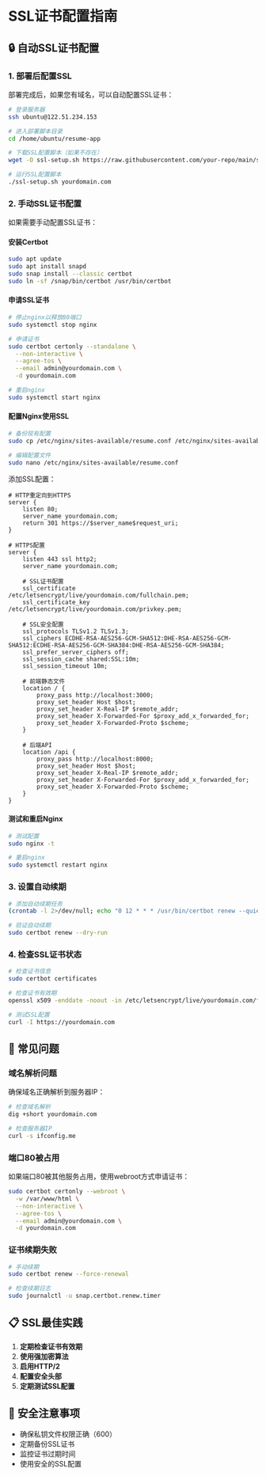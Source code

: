 # SSL证书配置指南

## 🔒 自动SSL证书配置

### 1. 部署后配置SSL

部署完成后，如果您有域名，可以自动配置SSL证书：

```bash
# 登录服务器
ssh ubuntu@122.51.234.153

# 进入部署脚本目录
cd /home/ubuntu/resume-app

# 下载SSL配置脚本（如果不存在）
wget -O ssl-setup.sh https://raw.githubusercontent.com/your-repo/main/ssl-setup.sh

# 运行SSL配置脚本
./ssl-setup.sh yourdomain.com
```

### 2. 手动SSL证书配置

如果需要手动配置SSL证书：

#### 安装Certbot
```bash
sudo apt update
sudo apt install snapd
sudo snap install --classic certbot
sudo ln -sf /snap/bin/certbot /usr/bin/certbot
```

#### 申请SSL证书
```bash
# 停止nginx以释放80端口
sudo systemctl stop nginx

# 申请证书
sudo certbot certonly --standalone \
  --non-interactive \
  --agree-tos \
  --email admin@yourdomain.com \
  -d yourdomain.com

# 重启nginx
sudo systemctl start nginx
```

#### 配置Nginx使用SSL
```bash
# 备份现有配置
sudo cp /etc/nginx/sites-available/resume.conf /etc/nginx/sites-available/resume.conf.backup

# 编辑配置文件
sudo nano /etc/nginx/sites-available/resume.conf
```

添加SSL配置：
```nginx
# HTTP重定向到HTTPS
server {
    listen 80;
    server_name yourdomain.com;
    return 301 https://$server_name$request_uri;
}

# HTTPS配置
server {
    listen 443 ssl http2;
    server_name yourdomain.com;
    
    # SSL证书配置
    ssl_certificate /etc/letsencrypt/live/yourdomain.com/fullchain.pem;
    ssl_certificate_key /etc/letsencrypt/live/yourdomain.com/privkey.pem;
    
    # SSL安全配置
    ssl_protocols TLSv1.2 TLSv1.3;
    ssl_ciphers ECDHE-RSA-AES256-GCM-SHA512:DHE-RSA-AES256-GCM-SHA512:ECDHE-RSA-AES256-GCM-SHA384:DHE-RSA-AES256-GCM-SHA384;
    ssl_prefer_server_ciphers off;
    ssl_session_cache shared:SSL:10m;
    ssl_session_timeout 10m;
    
    # 前端静态文件
    location / {
        proxy_pass http://localhost:3000;
        proxy_set_header Host $host;
        proxy_set_header X-Real-IP $remote_addr;
        proxy_set_header X-Forwarded-For $proxy_add_x_forwarded_for;
        proxy_set_header X-Forwarded-Proto $scheme;
    }
    
    # 后端API
    location /api {
        proxy_pass http://localhost:8000;
        proxy_set_header Host $host;
        proxy_set_header X-Real-IP $remote_addr;
        proxy_set_header X-Forwarded-For $proxy_add_x_forwarded_for;
        proxy_set_header X-Forwarded-Proto $scheme;
    }
}
```

#### 测试和重启Nginx
```bash
# 测试配置
sudo nginx -t

# 重启nginx
sudo systemctl restart nginx
```

### 3. 设置自动续期

```bash
# 添加自动续期任务
(crontab -l 2>/dev/null; echo "0 12 * * * /usr/bin/certbot renew --quiet && systemctl reload nginx") | crontab -

# 验证自动续期
sudo certbot renew --dry-run
```

### 4. 检查SSL证书状态

```bash
# 检查证书信息
sudo certbot certificates

# 检查证书有效期
openssl x509 -enddate -noout -in /etc/letsencrypt/live/yourdomain.com/fullchain.pem

# 测试SSL配置
curl -I https://yourdomain.com
```

## 🔧 常见问题

### 域名解析问题
确保域名正确解析到服务器IP：
```bash
# 检查域名解析
dig +short yourdomain.com

# 检查服务器IP
curl -s ifconfig.me
```

### 端口80被占用
如果端口80被其他服务占用，使用webroot方式申请证书：
```bash
sudo certbot certonly --webroot \
  -w /var/www/html \
  --non-interactive \
  --agree-tos \
  --email admin@yourdomain.com \
  -d yourdomain.com
```

### 证书续期失败
```bash
# 手动续期
sudo certbot renew --force-renewal

# 检查续期日志
sudo journalctl -u snap.certbot.renew.timer
```

## 📋 SSL最佳实践

1. **定期检查证书有效期**
2. **使用强加密算法**
3. **启用HTTP/2**
4. **配置安全头部**
5. **定期测试SSL配置**

## 🚨 安全注意事项

- 确保私钥文件权限正确（600）
- 定期备份SSL证书
- 监控证书过期时间
- 使用安全的SSL配置 